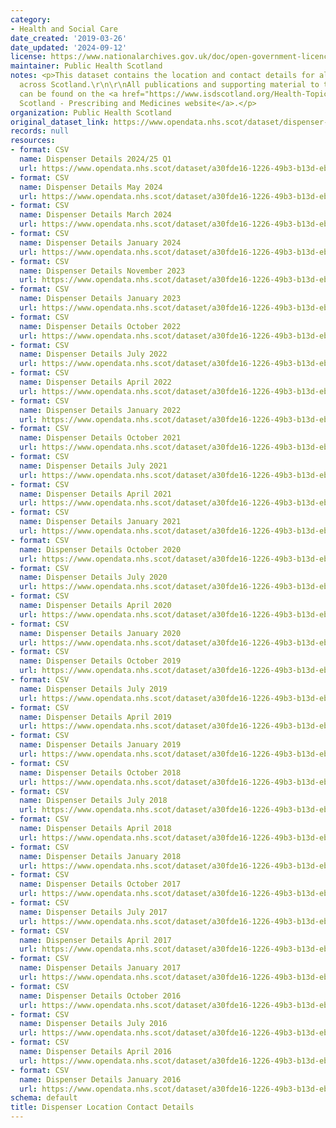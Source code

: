 ```yaml
---
category:
- Health and Social Care
date_created: '2019-03-26'
date_updated: '2024-09-12'
license: https://www.nationalarchives.gov.uk/doc/open-government-licence/version/3/
maintainer: Public Health Scotland
notes: <p>This dataset contains the location and contact details for all dispensers
  across Scotland.\r\n\r\nAll publications and supporting material to this topic area
  can be found on the <a href="https://www.isdscotland.org/Health-Topics/Prescribing-and-Medicines/">ISD
  Scotland - Prescribing and Medicines website</a>.</p>
organization: Public Health Scotland
original_dataset_link: https://www.opendata.nhs.scot/dataset/dispenser-location-contact-details
records: null
resources:
- format: CSV
  name: Dispenser Details 2024/25 Q1
  url: https://www.opendata.nhs.scot/dataset/a30fde16-1226-49b3-b13d-eb90e39c2058/resource/e604c2d2-ec17-4f35-9970-4f0d7e007cc8/download/dispenser_contactdetails_q1_2024-2025.csv
- format: CSV
  name: Dispenser Details May 2024
  url: https://www.opendata.nhs.scot/dataset/a30fde16-1226-49b3-b13d-eb90e39c2058/resource/bfbc492d-7318-4b3d-9f01-087491aafb38/download/dispenser_contactdetails_q4_2023-24_revised.csv
- format: CSV
  name: Dispenser Details March 2024
  url: https://www.opendata.nhs.scot/dataset/a30fde16-1226-49b3-b13d-eb90e39c2058/resource/b287dcbe-8026-4c0b-9838-9f815be22e62/download/dispenser_contactdetails_mar_2024.csv
- format: CSV
  name: Dispenser Details January 2024
  url: https://www.opendata.nhs.scot/dataset/a30fde16-1226-49b3-b13d-eb90e39c2058/resource/a943b807-57a6-4df3-8c97-3fe2a6b9372b/download/dispenser_contactdetails_jan_2024.csv
- format: CSV
  name: Dispenser Details November 2023
  url: https://www.opendata.nhs.scot/dataset/a30fde16-1226-49b3-b13d-eb90e39c2058/resource/1fc6555a-0ce4-46ba-aad6-53ea523a1fed/download/dispenser_contactdetails_nov2023.csv
- format: CSV
  name: Dispenser Details January 2023
  url: https://www.opendata.nhs.scot/dataset/a30fde16-1226-49b3-b13d-eb90e39c2058/resource/f44e6a10-4f1f-4ffd-9205-956944bacf95/download/dispenser_contactdetails_jan2023.csv
- format: CSV
  name: Dispenser Details October 2022
  url: https://www.opendata.nhs.scot/dataset/a30fde16-1226-49b3-b13d-eb90e39c2058/resource/b1dfa4b3-ee57-4175-ac81-914bc9acc58f/download/dispenser_contactdetails_oct2022.csv
- format: CSV
  name: Dispenser Details July 2022
  url: https://www.opendata.nhs.scot/dataset/a30fde16-1226-49b3-b13d-eb90e39c2058/resource/d91ab27c-b5d4-4157-897f-bb6439ce768a/download/dispenser_contactdetails_jul2022.csv
- format: CSV
  name: Dispenser Details April 2022
  url: https://www.opendata.nhs.scot/dataset/a30fde16-1226-49b3-b13d-eb90e39c2058/resource/9e23f4c2-5d23-4786-9b87-9e64e4fc1f85/download/dispenser_contactdetails_apr2022.csv
- format: CSV
  name: Dispenser Details January 2022
  url: https://www.opendata.nhs.scot/dataset/a30fde16-1226-49b3-b13d-eb90e39c2058/resource/e63c2b3c-766f-463c-aa2d-91fecf9f5788/download/dispenser_contactdetails_jan2022.csv
- format: CSV
  name: Dispenser Details October 2021
  url: https://www.opendata.nhs.scot/dataset/a30fde16-1226-49b3-b13d-eb90e39c2058/resource/9f9db0c9-8b5a-4813-b586-7e0084bbf9b0/download/dispenser_contactdetails_oct2021.csv
- format: CSV
  name: Dispenser Details July 2021
  url: https://www.opendata.nhs.scot/dataset/a30fde16-1226-49b3-b13d-eb90e39c2058/resource/265f279b-35b4-4189-b8ab-5606aa971128/download/dispenser_contactdetails_jul2021.csv
- format: CSV
  name: Dispenser Details April 2021
  url: https://www.opendata.nhs.scot/dataset/a30fde16-1226-49b3-b13d-eb90e39c2058/resource/645d0b2e-e12b-4910-a900-32b9e4314456/download/dispenser_contactdetails_apr2021.csv
- format: CSV
  name: Dispenser Details January 2021
  url: https://www.opendata.nhs.scot/dataset/a30fde16-1226-49b3-b13d-eb90e39c2058/resource/e9ee3d7e-6132-49ae-96ef-0cec5242f86d/download/dispenser_contactdetails_jan2021.csv
- format: CSV
  name: Dispenser Details October 2020
  url: https://www.opendata.nhs.scot/dataset/a30fde16-1226-49b3-b13d-eb90e39c2058/resource/d08bc753-c6dc-4dbd-8b37-ef439d3a7428/download/dispenser_contactdetails_oct2020_notabs.csv
- format: CSV
  name: Dispenser Details July 2020
  url: https://www.opendata.nhs.scot/dataset/a30fde16-1226-49b3-b13d-eb90e39c2058/resource/d7ce2833-7d2c-44c8-9b01-a522310a2d74/download/dispenser_contactdetails_jul2020v2.csv
- format: CSV
  name: Dispenser Details April 2020
  url: https://www.opendata.nhs.scot/dataset/a30fde16-1226-49b3-b13d-eb90e39c2058/resource/f4d98cca-13ff-4a7a-b0d0-9ec3f464d64a/download/dispenser_contactdetails_apr2020.csv
- format: CSV
  name: Dispenser Details January 2020
  url: https://www.opendata.nhs.scot/dataset/a30fde16-1226-49b3-b13d-eb90e39c2058/resource/77131c00-2faa-4af9-a81b-429d1c040af8/download/dispenser_contactdetails_jan2020.csv
- format: CSV
  name: Dispenser Details October 2019
  url: https://www.opendata.nhs.scot/dataset/a30fde16-1226-49b3-b13d-eb90e39c2058/resource/56f0b0fc-db18-415b-b07a-5e0821cb7cee/download/dispenser_contactdetails_oct2019.csv
- format: CSV
  name: Dispenser Details July 2019
  url: https://www.opendata.nhs.scot/dataset/a30fde16-1226-49b3-b13d-eb90e39c2058/resource/d1a220a7-d88f-4a8c-ba87-e5e5d584246c/download/dispenser_contactdetails_jul2019.csv
- format: CSV
  name: Dispenser Details April 2019
  url: https://www.opendata.nhs.scot/dataset/a30fde16-1226-49b3-b13d-eb90e39c2058/resource/3c0161c2-9254-476e-b0d3-f66df5fce7ac/download/dispenser_contactdetails_apr2019.csv
- format: CSV
  name: Dispenser Details January 2019
  url: https://www.opendata.nhs.scot/dataset/a30fde16-1226-49b3-b13d-eb90e39c2058/resource/7798aaed-0fd8-4d1d-9cfd-5f1b4cad53b2/download/dispenser_contactdetails_jan2019.csv
- format: CSV
  name: Dispenser Details October 2018
  url: https://www.opendata.nhs.scot/dataset/a30fde16-1226-49b3-b13d-eb90e39c2058/resource/428531c1-ef58-4079-888a-4288029e5e04/download/dispenser_contactdetails_oct2018.csv
- format: CSV
  name: Dispenser Details July 2018
  url: https://www.opendata.nhs.scot/dataset/a30fde16-1226-49b3-b13d-eb90e39c2058/resource/1812cb24-19fd-4589-a79e-5cd1f720763e/download/dispenser_contactdetails_jul2018.csv
- format: CSV
  name: Dispenser Details April 2018
  url: https://www.opendata.nhs.scot/dataset/a30fde16-1226-49b3-b13d-eb90e39c2058/resource/3b59a120-b0c6-46d5-b5dc-0e8e3dc29523/download/dispenser_contactdetails_apr2018.csv
- format: CSV
  name: Dispenser Details January 2018
  url: https://www.opendata.nhs.scot/dataset/a30fde16-1226-49b3-b13d-eb90e39c2058/resource/a1d98a1f-8789-4b49-a3fc-26ca0a45bafa/download/dispenser_contactdetails_jan2018.csv
- format: CSV
  name: Dispenser Details October 2017
  url: https://www.opendata.nhs.scot/dataset/a30fde16-1226-49b3-b13d-eb90e39c2058/resource/61b8881a-a551-488e-be62-c883f2b85ba9/download/dispenser_contactdetails_oct2017.csv
- format: CSV
  name: Dispenser Details July 2017
  url: https://www.opendata.nhs.scot/dataset/a30fde16-1226-49b3-b13d-eb90e39c2058/resource/3dfbaea6-881a-4fe5-84a2-827e3c4d3660/download/dispenser_contactdetails_jul2017.csv
- format: CSV
  name: Dispenser Details April 2017
  url: https://www.opendata.nhs.scot/dataset/a30fde16-1226-49b3-b13d-eb90e39c2058/resource/b6df66d8-936f-425d-9875-206e8d960eb9/download/dispenser_contactdetails_apr2017.csv
- format: CSV
  name: Dispenser Details January 2017
  url: https://www.opendata.nhs.scot/dataset/a30fde16-1226-49b3-b13d-eb90e39c2058/resource/55900411-48c4-415b-8b19-d0d7421e2428/download/dispenser_contactdetails_jan2017.csv
- format: CSV
  name: Dispenser Details October 2016
  url: https://www.opendata.nhs.scot/dataset/a30fde16-1226-49b3-b13d-eb90e39c2058/resource/23e156b7-e197-4287-b243-be9500b9d0c2/download/dispenser_contactdetails_oct2016.csv
- format: CSV
  name: Dispenser Details July 2016
  url: https://www.opendata.nhs.scot/dataset/a30fde16-1226-49b3-b13d-eb90e39c2058/resource/4af28753-1084-45ee-a330-a5f63265d387/download/dispenser_contactdetails_jul2016.csv
- format: CSV
  name: Dispenser Details April 2016
  url: https://www.opendata.nhs.scot/dataset/a30fde16-1226-49b3-b13d-eb90e39c2058/resource/f15a96eb-9533-49a8-9e8c-361854d99a82/download/dispenser_contactdetails_apr2016.csv
- format: CSV
  name: Dispenser Details January 2016
  url: https://www.opendata.nhs.scot/dataset/a30fde16-1226-49b3-b13d-eb90e39c2058/resource/d343e152-c147-4dc1-95ba-26273d2824a1/download/dispenser_contactdetails_jan2016.csv
schema: default
title: Dispenser Location Contact Details
---
```

